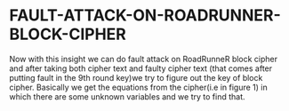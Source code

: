 # FAULT-ATTACK-ON-ROADRUNNER-BLOCK-CIPHER
 Now with this insight we can do fault attack on RoadRunneR block cipher and after taking both cipher text and faulty cipher text (that comes after putting fault in the 9th round key)we try to figure out the key of block cipher. Basically we get the equations from the cipher(i.e in figure 1) in which there are some unknown variables and we try to find that.
